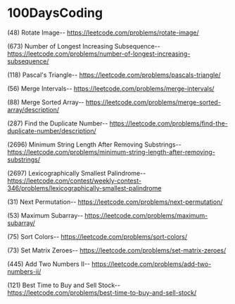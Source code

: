 # 100DaysCoding

(48) Rotate Image--    https://leetcode.com/problems/rotate-image/

(673) Number of Longest Increasing Subsequence--    https://leetcode.com/problems/number-of-longest-increasing-subsequence/

(118) Pascal's Triangle--   https://leetcode.com/problems/pascals-triangle/

(56) Merge Intervals--    https://leetcode.com/problems/merge-intervals/

(88) Merge Sorted Array--    https://leetcode.com/problems/merge-sorted-array/description/

(287) Find the Duplicate Number--    https://leetcode.com/problems/find-the-duplicate-number/description/

(2696) Minimum String Length After Removing Substrings--    https://leetcode.com/problems/minimum-string-length-after-removing-substrings/

(2697) Lexicographically Smallest Palindrome--    https://leetcode.com/contest/weekly-contest-346/problems/lexicographically-smallest-palindrome

(31) Next Permutation--    https://leetcode.com/problems/next-permutation/

(53) Maximum Subarray--    https://leetcode.com/problems/maximum-subarray/

(75) Sort Colors--      https://leetcode.com/problems/sort-colors/

(73) Set Matrix Zeroes--   https://leetcode.com/problems/set-matrix-zeroes/

(445) Add Two Numbers II--    https://leetcode.com/problems/add-two-numbers-ii/

(121) Best Time to Buy and Sell Stock--    https://leetcode.com/problems/best-time-to-buy-and-sell-stock/
